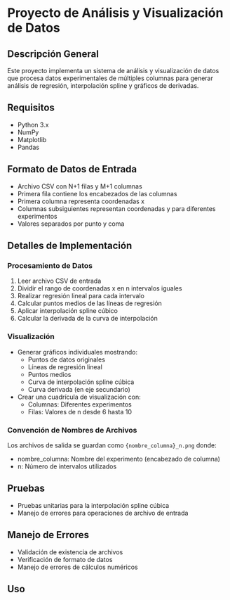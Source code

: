 # Proyecto de Análisis y Visualización de Datos

## Descripción General
Este proyecto implementa un sistema de análisis y visualización de datos que procesa datos experimentales de múltiples columnas para generar análisis de regresión, interpolación spline y gráficos de derivadas.

## Requisitos
- Python 3.x
- NumPy
- Matplotlib
- Pandas

## Formato de Datos de Entrada
- Archivo CSV con N+1 filas y M+1 columnas
- Primera fila contiene los encabezados de las columnas
- Primera columna representa coordenadas x
- Columnas subsiguientes representan coordenadas y para diferentes experimentos
- Valores separados por punto y coma

## Detalles de Implementación

### Procesamiento de Datos
1. Leer archivo CSV de entrada
2. Dividir el rango de coordenadas x en n intervalos iguales
3. Realizar regresión lineal para cada intervalo
4. Calcular puntos medios de las líneas de regresión
5. Aplicar interpolación spline cúbico
6. Calcular la derivada de la curva de interpolación

### Visualización
- Generar gráficos individuales mostrando:
  - Puntos de datos originales
  - Líneas de regresión lineal
  - Puntos medios
  - Curva de interpolación spline cúbica
  - Curva derivada (en eje secundario)
- Crear una cuadrícula de visualización con:
  - Columnas: Diferentes experimentos
  - Filas: Valores de n desde 6 hasta 10

### Convención de Nombres de Archivos
Los archivos de salida se guardan como `{nombre_columna}_n.png` donde:
- nombre_columna: Nombre del experimento (encabezado de columna)
- n: Número de intervalos utilizados

## Pruebas
- Pruebas unitarias para la interpolación spline cúbica
- Manejo de errores para operaciones de archivo de entrada

## Manejo de Errores
- Validación de existencia de archivos
- Verificación de formato de datos
- Manejo de errores de cálculos numéricos

## Uso
